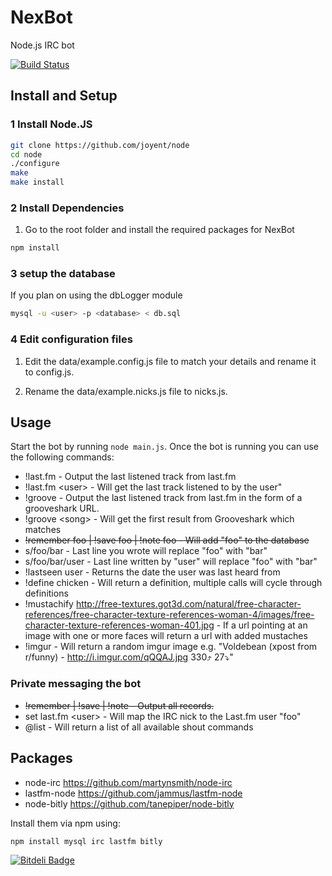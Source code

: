 NexBot
======

Node.js IRC bot

[![Build Status](https://travis-ci.org/HackThis/NexBot.png?branch=master)](https://travis-ci.org/HackThis/NexBot)

## Install and Setup

### 1 Install Node.JS
```bash
git clone https://github.com/joyent/node
cd node
./configure
make
make install
```

### 2 Install Dependencies
1. Go to the root folder and install the required packages for NexBot
```bash
npm install
```

### 3 setup the database
If you plan on using the dbLogger module
```bash
mysql -u <user> -p <database> < db.sql
```

### 4 Edit configuration files
1. Edit the data/example.config.js file to match your details and rename it to config.js.

2. Rename the data/example.nicks.js file to nicks.js.

## Usage

Start the bot by running `node main.js`. 
Once the bot is running you can use the following commands:

* !last.fm - Output the last listened track from last.fm
* !last.fm \<user> - Will get the last track listened to by the user"
* !groove - Output the last listened track from last.fm in the form of a grooveshark URL.
* !groove \<song> - Will get the first result from Grooveshark which matches
* ~~!remember foo | !save foo | !note foo - Will add "foo" to the database~~
* s/foo/bar - Last line you wrote will replace "foo" with "bar"
* s/foo/bar/user - Last line written by "user" will replace "foo" with "bar"
* !lastseen user - Returns the date the user was last heard from
* !define chicken - Will return a definition, multiple calls will cycle through definitions
* !mustachify http://free-textures.got3d.com/natural/free-character-references/free-character-texture-references-woman-4/images/free-character-texture-references-woman-401.jpg - If a url pointing at an image with one or more faces will return a url with added mustaches
* !imgur - Will return a random imgur image e.g. "Voldebean (xpost from r/funny) - http://i.imgur.com/qQQAJ.jpg 330⤴ 27⤵"

### Private messaging the bot
* ~~!remember | !save | !note - Output all records.~~
* set last.fm \<user> - Will map the IRC nick to the Last.fm user "foo"
* @list - Will return a list of all available shout commands

Packages
---------
* node-irc https://github.com/martynsmith/node-irc
* lastfm-node https://github.com/jammus/lastfm-node
* node-bitly https://github.com/tanepiper/node-bitly

Install them via npm using:
```bash
npm install mysql irc lastfm bitly 
```


[![Bitdeli Badge](https://d2weczhvl823v0.cloudfront.net/HackThis/nexbot/trend.png)](https://bitdeli.com/free "Bitdeli Badge")

